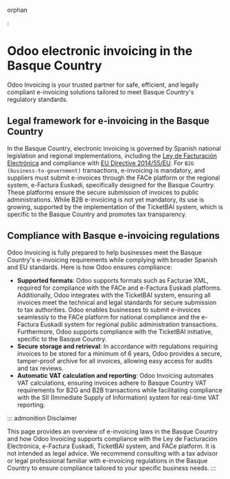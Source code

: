 orphan

:   

# Odoo electronic invoicing in the Basque Country

Odoo Invoicing is your trusted partner for safe, efficient, and legally
compliant e-invoicing solutions tailored to meet Basque Country\'s
regulatory standards.

## Legal framework for e-invoicing in the Basque Country

In the Basque Country, electronic invoicing is governed by Spanish
national legislation and regional implementations, including the [Ley de
Facturación
Electrónica](https://www.facturae.gob.es/face/Paginas/FACE.aspx) and
compliance with [EU Directive
2014/55/EU](https://eur-lex.europa.eu/legal-content/EN/TXT/?uri=CELEX%3A32014L0055).
For `B2G (business-to-government)`
transactions, e-invoicing is mandatory, and suppliers must submit
e-invoices through the FACe platform or the regional system, e-Factura
Euskadi, specifically designed for the Basque Country. These platforms
ensure the secure submission of invoices to public administrations.
While B2B e-invoicing is not yet mandatory, its use is growing,
supported by the implementation of the TicketBAI system, which is
specific to the Basque Country and promotes tax transparency.

## Compliance with Basque e-invoicing regulations

Odoo Invoicing is fully prepared to help businesses meet the Basque
Country\'s e-invoicing requirements while complying with broader Spanish
and EU standards. Here is how Odoo ensures compliance:

- **Supported formats**: Odoo supports formats such as Facturae XML,
  required for compliance with the FACe and e-Factura Euskadi platforms.
  Additionally, Odoo integrates with the TicketBAI system, ensuring all
  invoices meet the technical and legal standards for secure submission
  to tax authorities. Odoo enables businesses to submit e-invoices
  seamlessly to the FACe platform for national compliance and the
  e-Factura Euskadi system for regional public administration
  transactions. Furthermore, Odoo supports compliance with the TicketBAI
  initiative, specific to the Basque Country.
- **Secure storage and retrieval**: In accordance with regulations
  requiring invoices to be stored for a minimum of 6 years, Odoo
  provides a secure, tamper-proof archive for all invoices, allowing
  easy access for audits and tax reviews.
- **Automatic VAT calculation and reporting**: Odoo Invoicing automates
  VAT calculations, ensuring invoices adhere to Basque Country VAT
  requirements for B2G and B2B transactions while facilitating
  compliance with the SII (Immediate Supply of Information) system for
  real-time VAT reporting.

::: admonition
Disclaimer

This page provides an overview of e-invoicing laws in the Basque Country
and how Odoo Invoicing supports compliance with the Ley de Facturación
Electrónica, e-Factura Euskadi, TicketBAI system, and FACe platform. It
is not intended as legal advice. We recommend consulting with a tax
advisor or legal professional familiar with e-invoicing regulations in
the Basque Country to ensure compliance tailored to your specific
business needs.
:::
